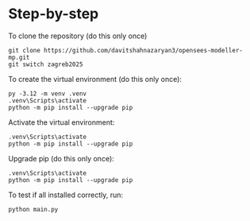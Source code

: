 # Step-by-step
To clone the repository (do this only once)
```shell
git clone https://github.com/davitshahnazaryan3/opensees-modeller-mp.git
git switch zagreb2025
```

To create the virtual environment (do this only once):
```shell
py -3.12 -m venv .venv
.venv\Scripts\activate
python -m pip install --upgrade pip
```

Activate the virtual environment:
```shell
.venv\Scripts\activate
python -m pip install --upgrade pip
```

Upgrade pip (do this only once):
```shell
.venv\Scripts\activate
python -m pip install --upgrade pip
```

To test if all installed correctly, run:
```shell
python main.py
```